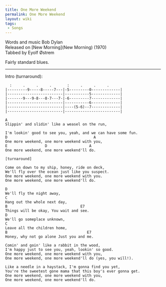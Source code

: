 ```yaml
---
title: One More Weekend
permalink: One More Weekend
layout: wiki
tags:
 - Songs
---
```


Words and music Bob Dylan  
Released on [New Morning](New Morning) (1970)  
Tabbed by Eyolf Østrem

Fairly standard blues.

* * * * *

Intro (turnaround):

      :     .     .     .       :     .     .     .
    |---------9-----8-----7---|-5---------0-------------|
    |-------------------------|-----------5-------------|
    |-------9---9-8---8-7---7-|-6---------7-------------|
    |-------------------------|-----------6-------------|
    |-------------------------|----(5-6)--7-------------|
    |-------------------------|-------------------------|

    A
    Slippin' and slidin' like a weasel on the run,

    I'm lookin' good to see you, yeah, and we can have some fun.
    D                                       A
    One more weekend, one more weekend with you,
    E                 D                   A
    One more weekend, one more weekend'll do.

    [turnaround]

    Come on down to my ship, honey, ride on deck,
    We'll fly over the ocean just like you suspect.
    One more weekend, one more weekend with you.
    One more weekend, one more weekend'll do.

    D
    We'll fly the night away,
    C
    Hang out the whole next day,
    B                                 E7
    Things will be okay, You wait and see.
    D
    We'll go someplace unknown,
    C
    Leave all the children home,
    B                                    E7
    Honey, why not go alone Just you and me.

    Comin' and goin' like a rabbit in the wood,
    I'm happy just to see you, yeah, lookin' so good.
    One more weekend, one more weekend with you,
    One more weekend, one more weekend'll do (yes, you will!).

    Like a needle in a haystack, I'm gonna find you yet,
    You're the sweetest gone mama that this boy's ever gonna get.
    One more weekend, one more weekend with you,
    One more weekend, one more weekend'll do.
